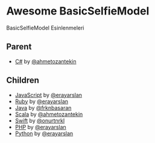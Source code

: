 Awesome BasicSelfieModel
==============

BasicSelfieModel Esinlenmeleri

## Parent

  - [C#](https://github.com/ahmetozantekin/BasicSelfieModel) by [@ahmetozantekin](https://github.com/ahmetozantekin)

## Children
  
  - [JavaScript](https://github.com/erayarslan/BasicSelfieModel-JavaScript) by [@erayarslan](https://github.com/erayarslan)
  - [Ruby](https://github.com/erayarslan/BasicSelfieModel-Ruby) by [@erayarslan](https://github.com/erayarslan)
  - [Java](https://github.com/frknbasaran/BasicSelfieModel-java) by [@frknbasaran](https://github.com/frknbasaran)
  - [Scala](https://github.com/ahmetozantekin/BasicSelfieModel-scala) by [@ahmetozantekin](https://github.com/ahmetozantekin)
  - [Swift](https://github.com/onurtnrkl/BasicSelfieModel-Swift) by [@onurtnrkl](https://github.com/onurtnrkl)
  - [PHP](https://github.com/erayarslan/BasicSelfieModel-PHP) by [@erayarslan](https://github.com/erayarslan)
  - [Python](https://github.com/erayarslan/BasicSelfieModel-Python) by [@erayarslan](https://github.com/erayarslan)
